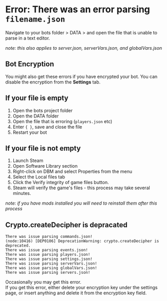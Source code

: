 # Error: There was an error parsing `filename.json`
Navigate to your bots folder > DATA > and open the file that is unable to parse in a text editor.  

_note: this also applies to server.json, serverVars.json, and globalVars.json_  

## Bot Encryption
You might also get these errors if you have encrypted your bot.
You can disable the encryption from the **Settings** tab.

## If your file is empty

1. Open the bots project folder  
2. Open the DATA folder  
3. Open the file that is erroring (`players.json` etc)  
4. Enter `{ }`, save and close the file  
5. Restart your bot  

## If your file is not empty
1. Launch Steam  
2. Open Software Library section  
3. Right-click on DBM and select Properties from the menu  
4. Select the Local files tab  
5. Click the Verify integrity of game files button.  
6. Steam will verify the game's files - this process may take several minutes.  

_note: if you have mods installed you will need to reinstall them after this process_  

## Crypto.createDecipher is depracated
```
There was issue parsing commands.json!  
(node:10416) [DEP0106] DeprecationWarning: crypto.createDecipher is deprecated.  
There was issue parsing events.json!  
There was issue parsing players.json!  
There was issue parsing settings.json!  
There was issue parsing serverVars.json!  
There was issue parsing globalVars.json!   
There was issue parsing servers.json!
```

Occasionally you may get this error.  
If you get this error, either delete your encryption key under the settings page, or insert anything and delete it from the encryption key field.
